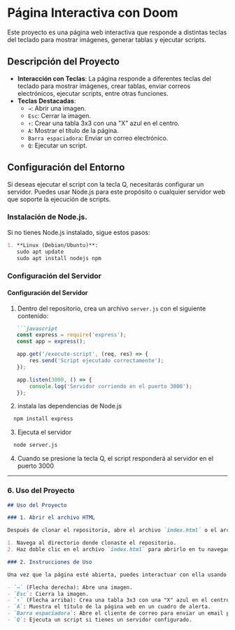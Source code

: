 # Página Interactiva con Doom

Este proyecto es una página web interactiva que responde a distintas teclas del teclado para mostrar imágenes, generar tablas y ejecutar scripts.

## Descripción del Proyecto
- **Interacción con Teclas**: La página responde a diferentes teclas del teclado para mostrar imágenes, crear tablas, enviar correos electrónicos, ejecutar scripts, entre otras funciones.
- **Teclas Destacadas**:
  - `→`: Abrir una imagen.
  - `Esc`: Cerrar la imagen.
  - `↑`: Crear una tabla 3x3 con una "X" azul en el centro.
  - `A`: Mostrar el título de la página.
  - `Barra espaciadora`: Enviar un correo electrónico.
  - `Q`: Ejecutar un script.

## Configuración del Entorno
Si deseas ejecutar el script con la tecla Q, necesitarás configurar un servidor. Puedes usar Node.js para este propósito o cualquier servidor web que soporte la ejecución de scripts.

### Instalación de Node.js.

Si no tienes Node.js instalado, sigue estos pasos:

```markdown
1. **Linux (Debian/Ubuntu)**:
   sudo apt update
   sudo apt install nodejs npm
```

### Configuración del Servidor


#### Configuración del Servidor

1. Dentro del repositorio, crea un archivo `server.js` con el siguiente contenido:

```markdown
   ```javascript
   const express = require('express');
   const app = express();

   app.get('/execute-script', (req, res) => {
       res.send('Script ejecutado correctamente');
   });

   app.listen(3000, () => {
       console.log('Servidor corriendo en el puerto 3000');
   });
```
2. instala las dependencias de Node.js
```markdown
  npm install express
 ```
3. Ejecuta el servidor
```markdown
  node server.js
 ```
4. Cuando se presione la tecla Q, el script responderá al servidor en el puerto 3000

---

### 6. Uso del Proyecto

```markdown
## Uso del Proyecto

### 1. Abrir el archivo HTML

Después de clonar el repositorio, abre el archivo `index.html` o el archivo HTML incluido en tu navegador:

1. Navega al directorio donde clonaste el repositorio.
2. Haz doble clic en el archivo `index.html` para abrirlo en tu navegador.

### 2. Instrucciones de Uso

Una vez que la página esté abierta, puedes interactuar con ella usando las siguientes teclas:

- `→` (Flecha derecha): Abre una imagen.
- `Esc`: Cierra la imagen.
- `↑` (Flecha arriba): Crea una tabla 3x3 con una "X" azul en el centro.
- `A`: Muestra el título de la página web en un cuadro de alerta.
- `Barra espaciadora`: Abre el cliente de correo para enviar un email predefinido.
- `Q`: Ejecuta un script si tienes un servidor configurado.



